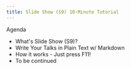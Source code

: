 ```yaml
---
title: Slide Show (S9) 10-Minute Tutorial
---
```


Agenda

* What's Slide Show (S9)?
* Write Your Talks in Plain Text w/ Markdown
* How it works - Just press F11!
* To be continued
